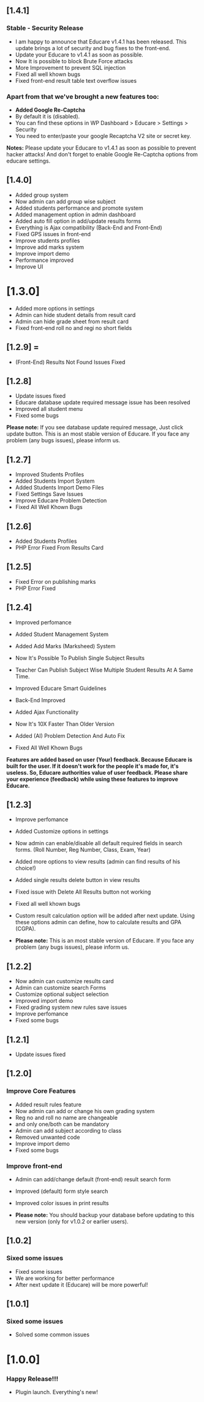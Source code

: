 ## [1.4.1]

### Stable - Security Release
- I am happy to announce that Educare v1.4.1 has been released. This update brings a lot of security and bug fixes to the front-end.
- Update your Educare to v1.4.1 as soon as possible.
- Now It is possible to block Brute Force attacks
- More Improvement to prevent SQL injection
- Fixed all well khown bugs
- Fixed front-end result table text overflow issues

### Apart from that we've brought a new features too:
- **Added Google Re-Captcha**
- By default it is (disabled).
- You can find these options in WP Dashboard > Educare > Settings > Security
- You need to enter/paste your google Recaptcha V2 site or secret key.

**Notes:** Please update your Educare to v1.4.1 as soon as possible to prevent hacker attacks! And don't forget to enable Google Re-Captcha options from educare settings.

## [1.4.0]

- Added group system
- Now admin can add group wise subject
- Added students performance and promote system
- Added management option in admin dashboard
- Added auto fill option in add/update results forms
- Everything is Ajax compatibility (Back-End and Front-End)
- Fixed GPS issues in front-end
- Improve students profiles
- Improve add marks system
- Improve import demo
- Performance improved
- Improve UI

# [1.3.0]

- Added more options in settings
- Admin can hide student details from result card
- Admin can hide grade sheet from result card
- Fixed front-end roll no and regi no short fields

## [1.2.9] =

- (Front-End) Results Not Found Issues Fixed

## [1.2.8]

- Update issues fixed
- Educare database update required message issue has been resolved
- Improved all student menu
- Fixed some bugs 

**Please note:** If you see database update required message, Just click update button. This is an most stable version of Educare. If you face any problem (any bugs issues), please inform us.

## [1.2.7]

- Improved Students Profiles
- Added Students Import System
- Added Students Import Demo Files
- Fixed Settings Save Issues
- Improve Educare Problem Detection
- Fixed All Well Khown Bugs

## [1.2.6]

- Added Students Profiles
- PHP Error Fixed From Results Card

## [1.2.5]

- Fixed Error on publishing marks
- PHP Error Fixed

## [1.2.4]

- Improved perfomance
- Added Student Management System
- Added Add Marks (Marksheed) System
- Now It's Possible To Publish Single Subject Results
- Teacher Can Publish Subject Wise Multiple Student Results At A Same Time.
- Improved Educare Smart Guidelines

- Back-End Improved
- Added Ajax Functionality
- Now It's 10X Faster Than Older Version
- Added (AI) Problem Detection And Auto Fix
- Fixed All Well Khown Bugs

**Features are added based on user (Your) feedback. Because Educare is built for the user. If it doesn't work for the people it's made for, it's useless. So, Educare authorities value of user feedback. Please share your experience (feedback) while using these features to improve Educare.**

## [1.2.3]

- Improve perfomance
- Added Customize options in settings
- Now admin can enable/disable all default required fields in search forms. (Roll Number, Reg Number, Class, Exam, Year)
- Added more options to view results (admin can find results of his choice!)
- Added single results delete button in view results
- Fixed issue with Delete All Results button not working
- Fixed all well khown bugs
- Custom result calculation option will be added after next update. Using these options admin can define, how to calculate results and GPA (CGPA).

- **Please note:** This is an most stable version of Educare. If you face any problem (any bugs issues), please inform us.

## [1.2.2]

- Now admin can customize results card
- Admin can customize search Forms
- Customize optional subject selection
- Improved import demo
- Fixed grading system new rules save issues
- Improve perfomance
- Fixed some bugs

## [1.2.1]

- Update issues fixed

## [1.2.0]

### Improve Core Features

- Added result rules feature
- Now admin can add or change his own grading system
- Reg no and roll no name are changeable
- and only one/both can be mandatory
- Admin can add subject according to class
- Removed unwanted code
- Improve import demo
- Fixed some bugs

### Improve front-end
- Admin can add/change default (front-end) result search form
- Improved (default) form style search
- Improved color issues in print results

- **Please note:** You should backup your database before updating to this new version (only for v1.0.2 or earlier users).


## [1.0.2]

### Sixed some issues

- Fixed some issues
- We are working for better performance 
- After next update it (Educare) will be more powerful!

## [1.0.1]

### Sixed some issues

- Solved some common issues

# [1.0.0]

### Happy Release!!!

- Plugin launch. Everything's new!
